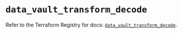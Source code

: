 # `data_vault_transform_decode`

Refer to the Terraform Registry for docs: [`data_vault_transform_decode`](https://registry.terraform.io/providers/hashicorp/vault/4.3.0/docs/data-sources/transform_decode).
